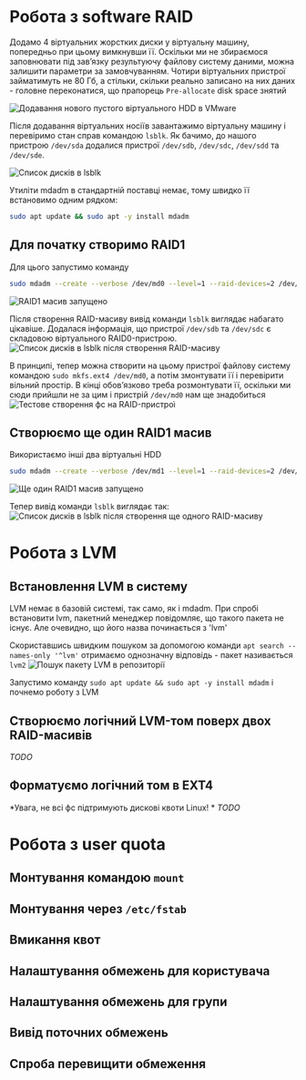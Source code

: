 # Робота з software RAID
Додамо 4 віртуальних жорстких диски у віртуальну машину, попередньо при цьому вимкнувши її. Оскільки ми не збираємося заповнювати під завʼязку результуючу файлову систему даними, можна залишити параметри за замовчуванням. Чотири віртуальних пристрої займатимуть не 80 Гб, а стільки, скільки реально записано на них даних - головне переконатися, що прапорець `Pre-allocate` disk space знятий

![Додавання нового пустого віртуального HDD в VMware](wm_new_hdd.png)

Після додавання віртуальних носіїв завантажимо віртуальну машину і перевіримо стан справ командою `lsblk`. Як бачимо, до нашого пристрою `/dev/sda` додалися пристрої `/dev/sdb`, `/dev/sdc`, `/dev/sdd` та `/dev/sde`.

![Список дисків в lsblk](lsblk.png)

Утиліти mdadm в стандартній поставці немає, тому швидко її встановимо одним рядком:
```bash
sudo apt update && sudo apt -y install mdadm
```

## Для початку створимо RAID1
Для цього запустимо команду
```bash
sudo mdadm --create --verbose /dev/md0 --level=1 --raid-devices=2 /dev/sdb /dev/sdc
```

![RAID1 масив запущено](md0-started.png)

Після створення RAID-масиву вивід команди `lsblk` виглядає набагато цікавіше. Додалася інформація, що пристрої `/dev/sdb` та `/dev/sdc` є складовою віртуального RAID0-пристрою.
![Список дисків в lsblk після створення RAID-масиву](lsblk-md0.png)

В принципі, тепер можна створити на цьому пристрої файлову систему командою `sudo mkfs.ext4 /dev/md0`, а потім змонтувати її і перевірити вільний простір. В кінці обовʼязково треба розмонтувати її, оскільки ми сюди прийшли не за цим і пристрій `/dev/md0` нам ще знадобиться
![Тестове створення фс на RAID-пристрої](ext4-test.png)

## Створюємо ще один RAID1 масив
Використаємо інші два віртуальні HDD
```bash
sudo mdadm --create --verbose /dev/md1 --level=1 --raid-devices=2 /dev/sdd /dev/sde
```
![Ще один RAID1 масив запущено](md1-started.png)

Тепер вивід команди `lsblk` виглядає так:
![Список дисків в lsblk після створення ще одного RAID-масиву](lsblk-md1.png)

# Робота з LVM
## Встановлення LVM в систему
LVM немає в базовій системі, так само, як і mdadm. При спробі встановити lvm, пакетний менеджер повідомляє, що такого пакета не існує. Але очевидно, що його назва починається з 'lvm'

Скориставшись швидким пошуком за допомогою команди `apt search --names-only '^lvm'` отримаємо однозначну відповідь - пакет називається `lvm2`
![Пошук пакету LVM в репозиторії](lvm-apt-search.png)

Запустимо команду `sudo apt update && sudo apt -y install mdadm` і почнемо роботу з LVM

## Створюємо логічний LVM-том поверх двох RAID-масивів
*TODO*

## Форматуємо логічний том в EXT4
*Увага, не всі фс підтримують дискові квоти Linux! *
*TODO*

# Робота з user quota
## Монтування командою `mount`
## Монтування через `/etc/fstab`
## Вмикання квот
## Налаштування обмежень для користувача
## Налаштування обмежень для групи
## Вивід поточних обмежень
## Спроба перевищити обмеження
